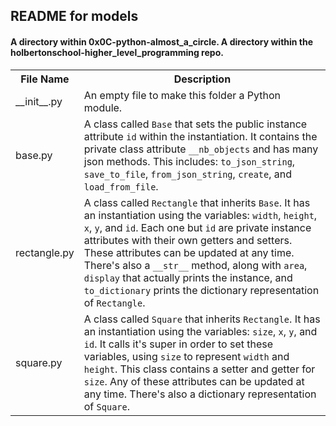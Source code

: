 <!DOCTYPE html>
<html>
<body>
<h2>README for models</h2>
<h4>A directory within 0x0C-python-almost_a_circle.
A directory within the holbertonschool-higher_level_programming repo.</h4>

<table style="width:100%">
<tr>
<th>File Name</th>
<th>Description</th>
</tr>
<tr>
<td>__init__.py</td>
<td>An empty file to make this folder a Python module.</td>
</tr>
<tr>
<td>base.py</td>
<td>A class called <code>Base</code> that sets the public instance attribute <code>id</code> within the instantiation. It contains the private class attribute <code>__nb_objects</code> and has many json methods. This includes: <code>to_json_string</code>, <code>save_to_file</code>, <code>from_json_string</code>, <code>create</code>, and <code>load_from_file</code>.</td>
</tr>
<tr>
<td>rectangle.py</td>
<td>A class called <code>Rectangle</code> that inherits <code>Base</code>. It has an instantiation using the variables: <code>width</code>, <code>height</code>, <code>x</code>, <code>y</code>, and <code>id</code>. Each one but <code>id</code> are private instance attributes with their own getters and setters. These attributes can be updated at any time. There's also a <code>__str__</code> method, along with <code>area</code>, <code>display</code> that actually prints the instance, and <code>to_dictionary</code> prints the dictionary representation of <code>Rectangle</code>.</td>
</tr>
<tr>
<td>square.py</td>
<td>A class called <code>Square</code> that inherits <code>Rectangle</code>. It has an instantiation using the variables: <code>size</code>, <code>x</code>, <code>y</code>, and <code>id</code>. It calls it's super in order to set these variables, using <code>size</code> to represent <code>width</code> and <code>height</code>. This class contains a setter and getter for <code>size</code>. Any of these attributes can be updated at any time. There's also a dictionary representation of <code>Square</code>.</td>
</tr>
</table>

</body>
</html>